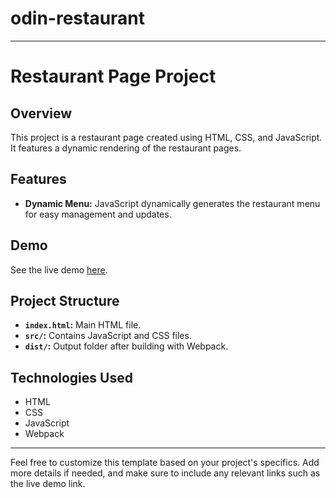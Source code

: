 # odin-restaurant
---
# Restaurant Page Project

## Overview

This project is a restaurant page created using HTML, CSS, and JavaScript. It features a dynamic rendering of  the restaurant pages.

## Features

- **Dynamic Menu:** JavaScript dynamically generates the restaurant menu for easy management and updates.
## Demo

See the live demo [here](#).

## Project Structure

- **`index.html`:** Main HTML file.
- **`src/`:** Contains JavaScript and CSS files.
- **`dist/`:** Output folder after building with Webpack.

## Technologies Used

- HTML
- CSS
- JavaScript
- Webpack

---

Feel free to customize this template based on your project's specifics. Add more details if needed, and make sure to include any relevant links such as the live demo link.
